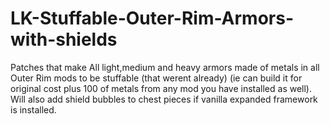 # LK-Stuffable-Outer-Rim-Armors-with-shields
Patches that make All light,medium and heavy armors made of metals in all Outer Rim mods to be stuffable (that werent already) (ie can build it for original cost plus 100 of metals from any mod you have installed as well). Will also add shield bubbles to chest pieces if vanilla expanded framework is installed.
